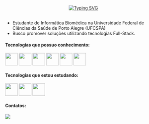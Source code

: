 ### 
<div  align="center">
  <a href="https://git.io/typing-svg"><img src="https://readme-typing-svg.demolab.com?font=Fira+Code&pause=1000&color=8B72BE&width=435&lines=Ol%C3%A1%2C+sou+a+Janiner!+Bem-vindo+%3C3;Hello%2C+I'm+Janiner!+Welcome+%3C3" alt="Typing SVG" /></a>
</div>

<div>
</br>
  <ul>
    <li> Estudante de Informática Biomédica na Universidade Federal de Ciências da Saúde de Porto Alegre (UFCSPA) </li>
    <li> Busco promover soluções utilizando tecnologias Full-Stack. </li>
  </ul>
</div>

#### Tecnologias que possuo conhecimento:

<div> 
<img src="https://cdn.jsdelivr.net/gh/devicons/devicon/icons/java/java-plain.svg" width="40" height="40"/>
<img src= "https://cdn.jsdelivr.net/gh/devicons/devicon/icons/mysql/mysql-plain.svg" width="40" height="40" />
<img src="https://cdn.jsdelivr.net/gh/devicons/devicon/icons/git/git-original.svg" width="40" height="40"/>
<img src= "https://cdn.jsdelivr.net/gh/devicons/devicon/icons/c/c-plain.svg" width="40" height="40" />
<img src="https://cdn.jsdelivr.net/gh/devicons/devicon/icons/html5/html5-plain.svg" width="40" height="40" />
<img src="https://cdn.jsdelivr.net/gh/devicons/devicon/icons/css3/css3-plain.svg" width="40" height="40" />
          
  </div>     
</>

#### Tecnologias que estou estudando:

<div>  
<img src="https://cdn.jsdelivr.net/gh/devicons/devicon/icons/python/python-original.svg" width="40" height="40"/>
<img src="https://cdn.jsdelivr.net/gh/devicons/devicon/icons/bootstrap/bootstrap-plain.svg"  width="40" height="40" />
<img src="https://cdn.jsdelivr.net/gh/devicons/devicon/icons/javascript/javascript-plain.svg" width="40" height="40" />
          
</div>

#### Contatos:

<div>
<a href="https://br.linkedin.com/in/janiner-severo" target="_blank"><img src="https://img.shields.io/badge/-LinkedIn-%230077B5?style=for-the-badge&logo=linkedin&logoColor=white" target="_blank"></a>   
</div>

